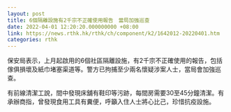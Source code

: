 ```yaml
---
layout: post
title: 6個隔離設施有2千宗不正確使用報告　當局加強巡查
date: 2022-04-01 12:20:20.000000000 +08:00
link: https://news.rthk.hk/rthk/ch/component/k2/1642012-20220401.htm
categories: rthk
---
```


保安局表示，上月起啟用的6個社區隔離設施，有2千宗不正確使用的報告，包括傢俱損壞及紙巾堵塞渠道等。警方已拘捕至少兩名懷疑涉案人士，當局會加強巡查。

有前線清潔工說，間中發現床舖有鞋印等污跡，每間房需要30至45分鐘清潔。有承辦商指，曾發現食用工具有糞便，呼籲入住人士將心比己，珍惜抗疫設施。
